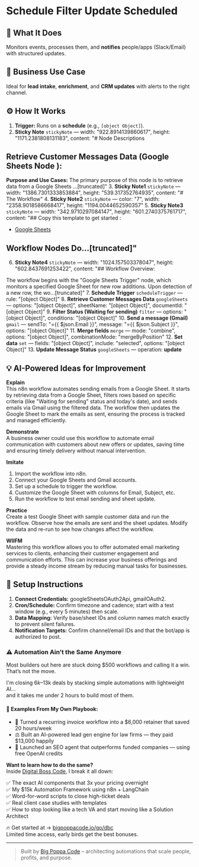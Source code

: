 # Schedule Filter Update Scheduled
## 🚀 What It Does
Monitors events, processes them, and **notifies** people/apps (Slack/Email) with structured updates.

## 💼 Business Use Case
Ideal for **lead intake**, **enrichment**, and **CRM updates** with alerts to the right channel.

## ⚙️ How It Works
1. **Trigger:** Runs on a **schedule** (e.g., `[object Object]`).
2. **Sticky Note** `stickyNote` — width: "922.8914139860617", height: "1171.2381808131183", content: "# Node Descriptions

## Retrieve Customer Messages Data (Google Sheets Node ):
**Purpose and Use Cases:**
The primary purpose of this node is to retrieve data from a Google Sheets …[truncated]"
3. **Sticky Note1** `stickyNote` — width: "1386.7301333853884", height: "539.317352764935", content: "# The Workflow"
4. **Sticky Note2** `stickyNote` — color: "7", width: "2358.9018586668417", height: "1194.0044652590357"
5. **Sticky Note3** `stickyNote` — width: "342.9710297084147", height: "601.2740375761717", content: "## Copy this template to get started :
- [Google Sheets](https://docs.google.com/spreadsheets/d/1efCCzfeUX0AETz2wsULQN90OBCOKK-gBoDaptzcBHdE/edit?usp=sharing)

## Workflow Nodes Do…[truncated]"
6. **Sticky Note4** `stickyNote` — width: "1024.157503378047", height: "602.8437691253422", content: "## Workflow Overview:

The workflow begins with the "Google Sheets Trigger" node, which monitors a specified Google Sheet for new row additions. Upon detection of a new row, the wo…[truncated]"
7. **Schedule Trigger** `scheduleTrigger` — rule: "[object Object]"
8. **Retrieve Customer Messages Data** `googleSheets` — options: "[object Object]", sheetName: "[object Object]", documentId: "[object Object]"
9. **Filter Status (Waiting for sending)** `filter` — options: "[object Object]", conditions: "[object Object]"
10. **Send a message (Gmail)** `gmail` — sendTo: "={{ $json.Email }}", message: "={{ $json.Subject }}", options: "[object Object]"
11. **Merge fields** `merge` — mode: "combine", options: "[object Object]", combinationMode: "mergeByPosition"
12. **Set data** `set` — fields: "[object Object]", include: "selected", options: "[object Object]"
13. **Update Message Status** `googleSheets` — operation: **update**

## 💡 AI-Powered Ideas for Improvement
**Explain**  
This n8n workflow automates sending emails from a Google Sheet. It starts by retrieving data from a Google Sheet, filters rows based on specific criteria (like "Waiting for sending" status and today's date), and sends emails via Gmail using the filtered data. The workflow then updates the Google Sheet to mark the emails as sent, ensuring the process is tracked and managed efficiently.

**Demonstrate**  
A business owner could use this workflow to automate email communication with customers about new offers or updates, saving time and ensuring timely delivery without manual intervention.

**Imitate**  
1. Import the workflow into n8n.
2. Connect your Google Sheets and Gmail accounts.
3. Set up a schedule to trigger the workflow.
4. Customize the Google Sheet with columns for Email, Subject, etc.
5. Run the workflow to test email sending and sheet update.

**Practice**  
Create a test Google Sheet with sample customer data and run the workflow. Observe how the emails are sent and the sheet updates. Modify the data and re-run to see how changes affect the workflow.

**WIIFM**  
Mastering this workflow allows you to offer automated email marketing services to clients, enhancing their customer engagement and communication efforts. This can increase your business offerings and provide a steady income stream by reducing manual tasks for businesses.

## 🔧 Setup Instructions
1. **Connect Credentials:** googleSheetsOAuth2Api, gmailOAuth2.
2. **Cron/Schedule:** Confirm timezone and cadence; start with a test window (e.g., every 5 minutes) then scale.
3. **Data Mapping:** Verify base/sheet IDs and column names match exactly to prevent silent failures.
4. **Notification Targets:** Confirm channel/email IDs and that the bot/app is authorized to post.

### ⚠️ Automation Ain’t the Same Anymore

Most builders out here are stuck doing $500 workflows and calling it a win.  
That’s not the move.  

I'm closing $6k–$13k deals by stacking simple automations with lightweight AI...  
and it takes me under 2 hours to build most of them.

#### 🧠 Examples From My Own Playbook:
- 🔁 Turned a recurring invoice workflow into a $6,000 retainer that saved 20 hours/week  
- ⚖️ Built an AI-powered lead gen engine for law firms — they paid $13,000 happily  
- 🚀 Launched an SEO agent that outperforms funded companies — using free OpenAI credits  

**Want to learn how to do the same?**  
Inside [Digital Boss Code](https://bigpoppacode.io/go/dbc), I break it all down:

✅ The exact AI components that 3x your pricing overnight  
✅ My $15k Automation Framework using n8n + LangChain  
✅ Word-for-word scripts to close high-ticket deals  
✅ Real client case studies with templates  
✅ How to stop looking like a tech VA and start moving like a Solution Architect  

🔥 Get started at → [bigpoppacode.io/go/dbc](https://bigpoppacode.io/go/dbc)  
Limited time access, early birds get the best bonuses.

---
> Built by [Big Poppa Code](https://bigpoppacode.io) – architecting automations that scale people, profits, and purpose.
